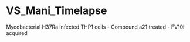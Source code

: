 # VS_Mani_Timelapse
Mycobacterial H37Ra infected THP1 cells - Compound a21 treated - FV10i acquired
